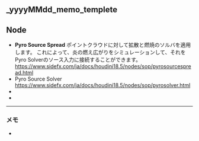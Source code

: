 ## _yyyyMMdd_memo_templete

## Node

- **Pyro Source Spread**
  ポイントクラウドに対して拡散と燃焼のソルバを適用します。 これによって、炎の燃え広がりをシミュレーションして、それをPyro Solverのソース入力に接続することができます。
  https://www.sidefx.com/ja/docs/houdini18.5/nodes/sop/pyrosourcespread.html
- Pyro Source Solver
  https://www.sidefx.com/ja/docs/houdini18.5/nodes/sop/pyrosolver.html
- 
- 

---
### メモ

- 
  







